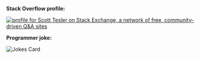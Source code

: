 <!-- <picture>
  <source media="(prefers-color-scheme: dark)" srcset="https://crd.so/i/scotttesler?dark" />
  <source media="(prefers-color-scheme: light)" srcset="https://crd.so/i/scotttesler" />
  <img src="https://crd.so/i/scotttesler?dark" alt="scotttesler’s GitHub image" />
</picture> -->

**Stack Overflow profile:**

<a href="https://stackexchange.com/users/1392725">
  <picture>
    <source media="(prefers-color-scheme: dark)" srcset="https://stackexchange.com/users/flair/1392725.png?theme=dark" />
    <source media="(prefers-color-scheme: light)" srcset="https://stackexchange.com/users/flair/1392725.png" />
    <img src="https://stackexchange.com/users/flair/1392725.png" alt="profile for Scott Tesler on Stack Exchange, a network of free, community-driven Q&amp;A sites" title="profile for Scott Tesler on Stack Exchange, a network of free, community-driven Q&amp;A sites" />
  </picture>
</a>

**Programmer joke:**

![Jokes Card](https://readme-jokes.vercel.app/api)
